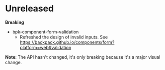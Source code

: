 # Unreleased

**Breaking**
- bpk-component-form-validation
  - Refreshed the design of invalid inputs. See https://backpack.github.io/components/form?platform=web#validation

**Note**: The API hasn't changed, it's only breaking because it's a major visual change.
